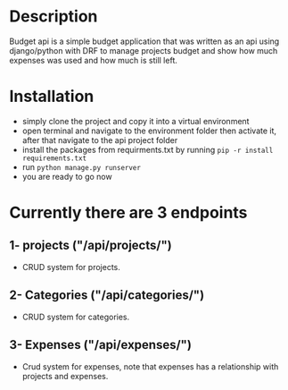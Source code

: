 # Description

Budget api is a simple budget application that was written as an api using django/python with DRF to manage projects budget and show how much expenses was used and how much is still left.

# Installation

- simply clone the project and copy it into a virtual environment
- open terminal and navigate to the environment folder then activate it, after that navigate to the api project folder
- install the packages from requirments.txt by running `pip -r install requirements.txt`
- run `python manage.py runserver`
- you are ready to go now

# Currently there are 3 endpoints

## 1- projects ("/api/projects/")

- CRUD system for projects.

## 2- Categories ("/api/categories/")
- CRUD system for categories.

## 3- Expenses ("/api/expenses/")
- Crud system for expenses, note that expenses has a relationship with projects and expenses.
